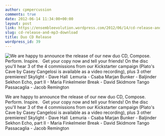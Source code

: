 ```yaml
---
author: cpmpercussion
comments: true
date: 2012-06-14 11:34:00+00:00
layout: post
link: https://ensembleevolution.wordpress.com/2012/06/14/cd-release-and-mp3-download/
slug: cd-release-and-mp3-download
title: Duo CD Release
wordpress_id: 39
---
```


![We are happy to announce the release of our new duo CD, Compose. Perform. Inspire.   Get your copy now and tell your friends! On the disc you'll hear 3 of the 4 commissions from our Kickstarter campaign (Plato's Cave by Casey Cangelosi is available as a video recording), plus 3 other premieres! Skylight - Dave Hall  Lemuria - Csaba Marjan Bunker - Baljinder Sekhon Echo, part II - Maria Finkelmeier Break - David Skidmore Tango Passacaglia - Jacob Remington ](https://ensembleevolution.files.wordpress.com/2012/06/864b4-img.jpg) 

We are happy to announce the release of our new duo CD, Compose. Perform. Inspire.   Get your copy now and tell your friends! On the disc you'll hear 3 of the 4 commissions from our Kickstarter campaign (Plato's Cave by Casey Cangelosi is available as a video recording), plus 3 other premieres! Skylight - Dave Hall  Lemuria - Csaba Marjan Bunker - Baljinder Sekhon Echo, part II - Maria Finkelmeier Break - David Skidmore Tango Passacaglia - Jacob Remington